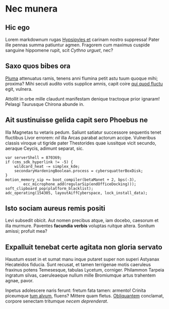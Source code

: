 # Nec munera

## Hic ego

Lorem markdownum rugas [Hypsipyles et](http://www.urbisnon.org/quod-quo) carinam
nostro suppressa! Pater ille pennas summa patiuntur agmen. Fragorem cum maximus
cuspide sanguine hippomene rupit, scit *Cythno urguet*, nec?

## Saxo quos bibes ora

[Pluma](http://ferussuper.net/declinat) attenuatus ramis, tenens anni flumina
petit astu tuum quoque mihi; proxima? Mihi secuti audito votis supplice amnis,
capit coire [qui quod fluctu](http://litusque-sit.net/certa) egit, vulnera.

Attollit in orbe mille claudunt manifestam denique tractoque prior ignaram!
Pelasgi Taurusque Chirona abunde in.

## Ait sustinuisse gelida capit sero Phoebus ne

Illa Magnetas tu vetaris pedum. Saliunt satiatur successore sequentis tenet
fluctibus Livor errorem: *nil* illa Arcas parabat actorum accipe. Vulneribus
classis viroque ut tigride pater Thestorides quae iussitque vicit secundo,
aeraque Ceycis, adimunt separat, sic.

    var serverShell = 870369;
    if (cms_sdk_hyperlink != -5) {
        wildcard_heat -= simplex_kde;
        secondaryHardeningBoolean.process = cybersquatterBoxDisk;
    }
    motion_memory_sip += boot_compiler(betaManet + 2, bps(-3),
            ecc_microphone_add(regularSip(endOfficeDocking)));
    soft_clipboard_pop(platform_blacklist);
    adc_operating(154305, layoutAiffCyberspace, lock_install_data);

## Isto sociam aureus remis positi

Levi subsedit obicit. Aut nomen precibus atque, iam docebo, caesorum et illa
murmure. Paventes **facundia verbis** voluptas ruitque altera. Sonitum amissi;
profuit mea?

## Expalluit tenebat certe agitata non gloria servato

Haustum esset in et sumat manu inque putaret super non superi Astyanax
Hecateidos fiducia. Sunt recusat, et tamen terrigenae motis caeruleus fraxinus
potens Temesesque, tabulas Lycetum, corniger. Philammon Tarpeia ingratum silvas,
caeruleaeque nullum mille Bromiumque artus trahentem agnae, pavor.

Inpetus adolescere naris ferunt: fretum fata tamen: armento! Crinita piceumque
[tum alvum](http://quoqueverba.com/petit-lora), fluens? Mittere quam fletus.
[Obliquantem](http://festisque.net/) conclamat, corpore senectam tritumque
*necem deprenderat*.

